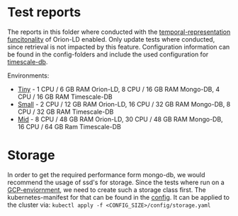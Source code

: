 # Test reports

The reports in this folder where conducted with the [temporal-representation funcitonality](https://github.com/FIWARE/context.Orion-LD/blob/develop/doc/manuals-ld/troe.md) 
of Orion-LD enabled. Only update tests where conducted, since retrieval is not impacted by this feature.
Configuration information can be found in the config-folders and include the used configuration for [timescale-db](https://www.timescale.com/).

Environments:
* [Tiny](tiny) - 1 CPU / 6 GB RAM Orion-LD, 8 CPU / 16 GB RAM Mongo-DB, 4 CPU / 16 GB RAM Timescale-DB
* [Small](small) - 2 CPU / 12 GB RAM Orion-LD, 16 CPU / 32 GB RAM Mongo-DB, 8 CPU / 32 GB RAM Timescale-DB
* [Mid](mid) - 8 CPU / 48 GB RAM Orion-LD, 30 CPU / 48 GB RAM Mongo-DB, 16 CPU / 64 GB Ram Timescale-DB 

# Storage

In order to get the required performance form mongo-db, we would recommend the usage of ssd's for storage. Since the tests where run on 
a [GCP-enviornment](https://cloud.google.com), we need to create such a storage class first. The kubernetes-manifest for that can be found in the [config](small/config/storage-class.yaml).
It can be applied to the cluster via:
```kubectl apply -f <CONFIG_SIZE>/config/storage.yaml ```
